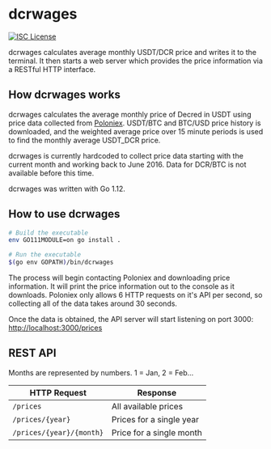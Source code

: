 # dcrwages

[![ISC License](http://img.shields.io/badge/license-ISC-blue.svg)](http://copyfree.org)

dcrwages calculates average monthly USDT/DCR price and writes it to the terminal.
It then starts a web server which provides the price information via a RESTful HTTP interface.

## How dcrwages works

dcrwages calculates the average monthly price of Decred in USDT using price data
collected from [Poloniex](https://poloniex.com). USDT/BTC and BTC/USD price history
is downloaded, and the weighted average price over 15 minute periods is used to find
the monthly average USDT_DCR price.

dcrwages is currently hardcoded to collect price data starting with the current
month and working back to June 2016.
Data for DCR/BTC is not available before this time.

dcrwages was written with Go 1.12.

## How to use dcrwages

```bash
# Build the executable
env GO111MODULE=on go install .

# Run the executable
$(go env GOPATH)/bin/dcrwages
```

The process will begin contacting Poloniex and downloading price information.
It will print the price information out to the console as it downloads.
Poloniex only allows 6 HTTP requests on it's API per second, so collecting
all of the data takes around 30 seconds.

Once the data is obtained, the API server will start listening on port 3000:
<http://localhost:3000/prices>

## REST API

Months are represented by numbers. 1 = Jan, 2 = Feb...

| HTTP Request            | Response                 |
|-------------------------|--------------------------|
| `/prices`               | All available prices     |
| `/prices/{year}`        | Prices for a single year |
| `/prices/{year}/{month}`| Price for a single month |

